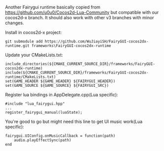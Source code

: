 Another Fairygui runtime basically copied from https://github.com/u0u0/Cocos2d-Lua-Community but compatible with our cocos2d-x branch. It should also work with other v3 branches with minor changes.

Install in cocos2d-x project:

    git submodule add https://github.com/WuJiayiSH/FairyGUI-cocos2dx-runtime.git frameworks\FairyGUI-cocos2dx-runtime

Update your CMakeLists.txt:

    include_directories(${CMAKE_CURRENT_SOURCE_DIR}/frameworks/FairyGUI-cocos2dx-runtime)
    include(${CMAKE_CURRENT_SOURCE_DIR}/frameworks/FairyGUI-cocos2dx-runtime/CMakeLists.txt)
    set(GAME_HEADER ${GAME_HEADER} ${FAIRYGUI_HEADER})
    set(GAME_SOURCE ${GAME_SOURCE} ${FAIRYGUI_SRC})

Register lua bindings in AppDelegate.cpp(Lua specific):

    #include "lua_fairygui.hpp"
    ...
    register_fairygui_manual(luaState);

You're good to go but might need this line to get UI music work(Lua specific):

    fairygui.UIConfig.onMusicCallback = function(path)
        audio.playEffectSync(path)
    end
